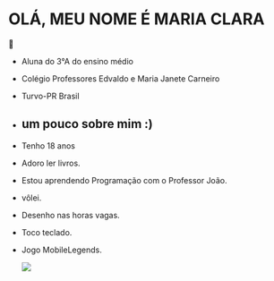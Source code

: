 # OLÁ, MEU NOME É MARIA CLARA 
:blue_heart:

- Aluna do 3°A do ensino médio
- Colégio Professores Edvaldo e Maria Janete Carneiro
- Turvo-PR Brasil

-  ## um pouco sobre mim :)
  
-  Tenho 18 anos
- Adoro ler livros.
- Estou aprendendo Programação com o Professor João.
- vôlei.
- Desenho nas horas vagas.
- Toco teclado.
- Jogo MobileLegends.

  ![](https://hands.com.br/pushgif/assets/images/gif-1.gif)
